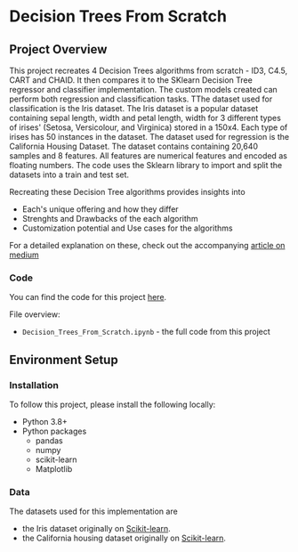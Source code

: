 # Decision Trees From Scratch


## Project Overview
This project recreates 4 Decision Trees algorithms from scratch - ID3, C4.5, CART and CHAID. It then compares it to the SKlearn Decision Tree regressor and classifier implementation. The custom models created can perform both regression and classification tasks. TThe dataset used for classification is the Iris dataset. The Iris dataset is a popular dataset containing sepal length, width and petal length, width for 3 different types of irises' (Setosa, Versicolour, and Virginica) stored in a 150x4. Each type of irises has 50 instances in the dataset. The dataset used for regression is the California Housing Dataset. The dataset contains containing 20,640 samples and 8 features. All features are numerical features and encoded as floating numbers. The code uses the Sklearn library to import and split the datasets into a train and test set.

Recreating these Decision Tree algorithms provides insights into

* Each's unique offering and how they differ 
* Strenghts and Drawbacks of the each algorithm
* Customization potential and Use cases for the algorithms

For a detailed explanation on these, check out the accompanying [article on medium](https://medium.com/@ayoakinkugbe/build-k-nearest-neighbors-knn-from-scratch-10dbc5b21254)

### Code
You can find the code for this project [here](https://github.com/ayoakin/KNN_From_Scratch/blob/main/KNN_From_Scratch.ipynb).

File overview:

* `Decision_Trees_From_Scratch.ipynb` - the full code from this project


## Environment Setup

### Installation
To follow this project, please install the following locally:

* Python 3.8+
* Python packages
  * pandas
  * numpy
  * scikit-learn
  * Matplotlib

### Data

The datasets used for this implementation are
* the Iris dataset originally on [Scikit-learn](https://scikit-learn.org/stable/auto_examples/datasets/plot_iris_dataset.html).
* the California housing dataset originally on [Scikit-learn](https://scikit-learn.org/stable/modules/generated/sklearn.datasets.fetch_california_housing.html).
